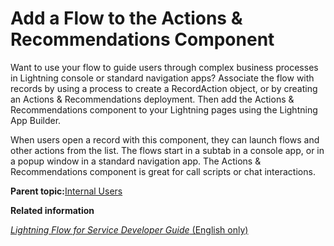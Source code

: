 # Add a Flow to the Actions & Recommendations Component

Want to use your flow to guide users through complex business processes in Lightning console or standard navigation apps? Associate the flow with records by using a process to create a RecordAction object, or by creating an Actions & Recommendations deployment. Then add the Actions & Recommendations component to your Lightning pages using the Lightning App Builder.

When users open a record with this component, they can launch flows and other actions from the list. The flows start in a subtab in a console app, or in a popup window in a standard navigation app. The Actions & Recommendations component is great for call scripts or chat interactions.

**Parent topic:**[Internal Users](../flow/flow_distribute_internal.md)

**Related information**  


[*Lightning Flow for Service Developer Guide* \(English only\)](https://developer.salesforce.com/docs/atlas.en-us.salesforce_guided_engagement.meta/salesforce_guided_engagement/salesforce_guided_engagement.htm)

